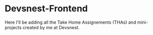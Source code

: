 # Devsnest-Frontend

Here I'll be adding all the Take Home Assignements (THAs) and mini-projects created by me at Devsnest.
